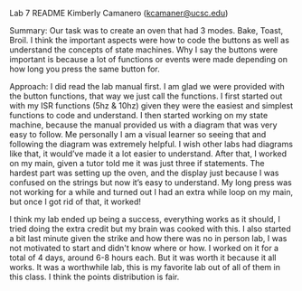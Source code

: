 Lab 7 README
Kimberly Camanero (kcamaner@ucsc.edu)

Summary: Our task was to create an oven that had 3 modes. Bake, Toast, Broil. I think the important aspects were how to code the buttons as well as understand the concepts of state machines. Why I say the buttons were important is because a lot of functions or events were made depending on how long you press the same button for. 

Approach: I did read the lab manual first. I am glad we were provided with the button functions, that way we just call the functions. I first started out with my ISR functions (5hz & 10hz) given they were the easiest and simplest functions to code and understand. I then started working on my state machine, because the manual provided us with a diagram that was very easy to follow. Me personally I am a visual learner so seeing that and following the diagram was extremely helpful. I wish other labs had diagrams like that, it would’ve made it a lot easier to understand. After that, I worked on my main, given a tutor told me it was just three if statements. The hardest part was setting up the oven, and the display just because I was confused on the strings but now it’s easy to understand. My long press was not working for a while and turned out I had an extra while loop on my main, but once I got rid of that, it worked!

I think my lab ended up being a success, everything works as it should, I tried doing the extra credit but my brain was cooked with this. I also started a bit last minute given the strike and how there was no in person lab, I was not motivated to start and didn't know where or how. I worked on it for a total of 4 days, around 6-8 hours each. But it was worth it because it all works. It was a worthwhile lab, this is my favorite lab out of all of them in this class. I think the points distribution is fair. 



